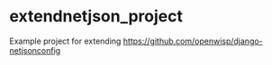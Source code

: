 # extendnetjson_project
Example project for extending https://github.com/openwisp/django-netjsonconfig

